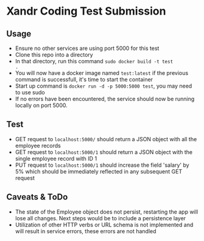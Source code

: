 # Xandr Coding Test Submission

## Usage

   * Ensure no other services are using port 5000 for this test
   * Clone this repo into a directory
   * In that directory, run this command <code>sudo docker build -t test .</code>
   * You will now have a docker image named <code>test:latest</code> if the previous command is successfull, it's time to start the container
   * Start up command is <code>docker run -d -p 5000:5000 test</code>, you may need to use sudo
   * If no errors have been encountered, the service should now be running locally on port 5000.
   
## Test

  * GET request to <code>localhost:5000/</code> should return a JSON object with all the employee records
  * GET request to <code>localhost:5000/1</code> should return a JSON object with the single employee record with ID 1
  * PUT request to <code>localhost:5000/1</code> should increase the field 'salary' by 5% which should be immediately reflected in any subsequent GET request
  
## Caveats & ToDo

  * The state of the Employee object does not persist, restarting the app will lose all changes. Next steps would be to include a persistence layer
  * Utilization of other HTTP verbs or URL schema is not implemented and will result in service errors, these errors are not handled
